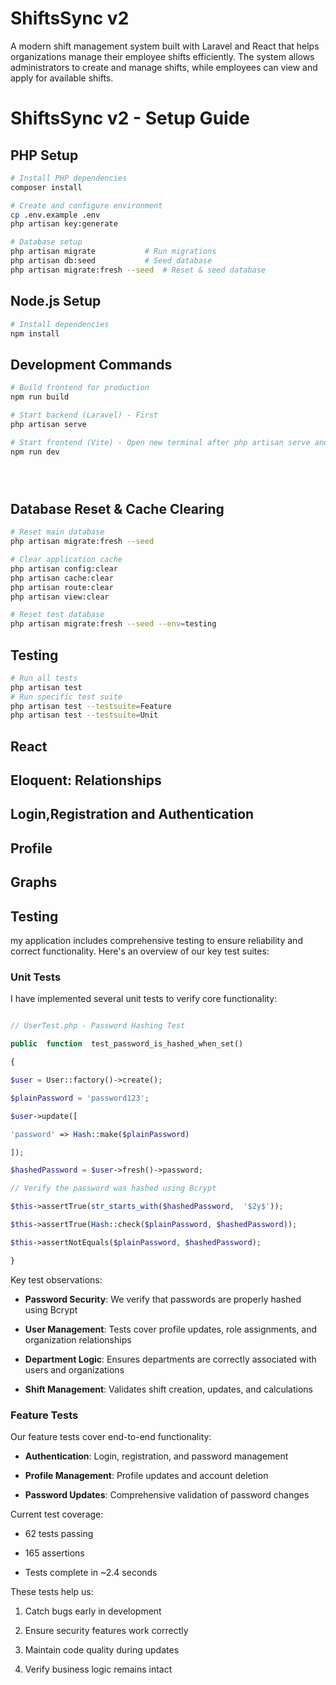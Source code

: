 
# ShiftsSync v2

  

A modern shift management system built with Laravel and React that helps organizations manage their employee shifts efficiently. The system allows administrators to create and manage shifts, while employees can view and apply for available shifts.

  


# ShiftsSync v2 - Setup Guide

## PHP Setup

```bash
# Install PHP dependencies
composer install

# Create and configure environment
cp .env.example .env
php artisan key:generate

# Database setup
php artisan migrate           # Run migrations
php artisan db:seed           # Seed database
php artisan migrate:fresh --seed  # Reset & seed database

```

## Node.js Setup

```bash
# Install dependencies
npm install

```

## Development Commands

```bash
# Build frontend for production
npm run build

# Start backend (Laravel) - First
php artisan serve

# Start frontend (Vite) - Open new terminal after php artisan serve and run 
npm run dev





```

## Database Reset & Cache Clearing

```bash
# Reset main database
php artisan migrate:fresh --seed

# Clear application cache
php artisan config:clear
php artisan cache:clear
php artisan route:clear
php artisan view:clear

# Reset test database
php artisan migrate:fresh --seed --env=testing
```

## Testing

```bash
# Run all tests
php artisan test
# Run specific test suite
php artisan test --testsuite=Feature
php artisan test --testsuite=Unit
```

  


## React


## Eloquent: Relationships


## Login,Registration and Authentication

## Profile

## Graphs

## Testing

  

my application includes comprehensive testing to ensure reliability and correct functionality. Here's an overview of our key test suites:

  

### Unit Tests

  

I have implemented several unit tests to verify core functionality:

  

```php

// UserTest.php - Password Hashing Test

public  function  test_password_is_hashed_when_set()

{

$user = User::factory()->create();

$plainPassword = 'password123';

$user->update([

'password' => Hash::make($plainPassword)

]);

$hashedPassword = $user->fresh()->password;

// Verify the password was hashed using Bcrypt

$this->assertTrue(str_starts_with($hashedPassword,  '$2y$'));

$this->assertTrue(Hash::check($plainPassword, $hashedPassword));

$this->assertNotEquals($plainPassword, $hashedPassword);

}

```

  

Key test observations:

-  **Password Security**: We verify that passwords are properly hashed using Bcrypt

-  **User Management**: Tests cover profile updates, role assignments, and organization relationships

-  **Department Logic**: Ensures departments are correctly associated with users and organizations

-  **Shift Management**: Validates shift creation, updates, and calculations

  

### Feature Tests

  

Our feature tests cover end-to-end functionality:

  

-  **Authentication**: Login, registration, and password management

-  **Profile Management**: Profile updates and account deletion

-  **Password Updates**: Comprehensive validation of password changes

  

Current test coverage:

- 62 tests passing

- 165 assertions

- Tests complete in ~2.4 seconds

  

These tests help us:

1. Catch bugs early in development

2. Ensure security features work correctly

3. Maintain code quality during updates

4. Verify business logic remains intact